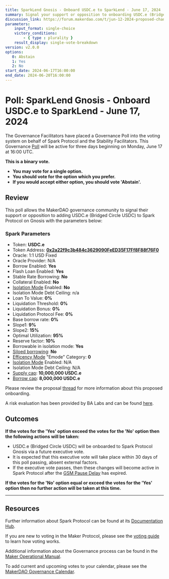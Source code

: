 ```yaml
---
title: SparkLend Gnosis - Onboard USDC.e to SparkLend - June 17, 2024
summary: Signal your support or opposition to onboarding USDC.e (Bridged Circle USDC) to Spark Protocol on Gnosis with included parameters.
discussion_link: https://forum.makerdao.com/t/jun-12-2024-proposed-changes-to-sparklend-for-upcoming-spell/24489
parameters:
    input_format: single-choice
    victory_conditions:
        - { type : plurality }
    result_display: single-vote-breakdown
version: v2.0.0
options:
   0: Abstain
   1: Yes
   2: No
start_date: 2024-06-17T16:00:00
end_date: 2024-06-20T16:00:00
---
```

# Poll: SparkLend Gnosis - Onboard USDC.e to SparkLend - June 17, 2024

The Governance Facilitators have placed a Governance Poll into the voting system on behalf of Spark Protocol and the Stability Facilitators. This Governance [Poll](https://manual.makerdao.com/governance/governance-cycle/weekly-governance-cycle#weekly-governance-cycle-definitions-mip16c1) will be active for three days beginning on Monday, June 17 at 16:00 UTC.

**This is a binary vote.**
- **You may vote for a single option.**
- **You should vote for the option which you prefer.**
- **If you would accept either option, you should vote 'Abstain'.**

## Review

This poll allows the MakerDAO governance community to signal their support or opposition to adding USDC.e (Bridged Circle USDC) to Spark Protocol on Gnosis with the parameters below:

### Spark Parameters

* Token: **USDC.e**
* Token Address: **[0x2a22f9c3b484c3629090FeED35F17Ff8F88f76F0](https://gnosisscan.io/token/0x2a22f9c3b484c3629090feed35f17ff8f88f76f0)**
* Oracle: 1:1 USD Fixed
* Oracle Provider: N/A
* Borrow Enabled: **Yes**
* Flash Loan Enabled: **Yes**
* Stable Rate Borrowing: **No**
* Collateral Enabled: **No**
* [Isolation Mode](https://docs.spark.fi/defi-infrastructure/sparklend/spark-lend-features#isolation-mode) Enabled: **No**
* Isolation Mode Debt Ceiling: n/a
* Loan To Value: **0%**
* Liquidation Threshold: **0%**
* Liquidation Bonus: **0%**
* Liquidation Protocol Fee: **0%**
* Base borrow rate: **0%**
* Slope1: **9%**
* Slope2: **15%**
* Optimal Utilization: **95%**
* Reserve factor: **10%**
* Borrowable in isolation mode: **Yes**
* [Siloed borrowing](https://docs.spark.fi/defi-infrastructure/sparklend#siloed-borrowing): **No**
* [Efficency Mode](https://docs.spark.fi/defi-infrastructure/sparklend#efficiency-mode-emode) "Emode" Category: **0**
* [Isolation Mode](https://docs.sparkprotocol.io/developers/features/isolation-mode) Enabled: N/A
* Isolation Mode Debt Ceiling: N/A
* [Supply cap](https://docs.spark.fi/defi-infrastructure/sparklend#supply-and-borrow-caps): **10,000,000 USDC.e**
* [Borrow cap](https://docs.spark.fi/defi-infrastructure/sparklend#supply-and-borrow-caps): **8,000,000 USDC.e**

Please review the proposal [thread](https://forum.makerdao.com/t/jun-12-2024-proposed-changes-to-sparklend-for-upcoming-spell/24489) for more information about this proposed onboarding.

A risk evaluation has been provided by BA Labs and can be found [here](https://forum.makerdao.com/t/jun-12-2024-proposed-changes-to-sparklend-for-upcoming-spell/24489/2). 

## Outcomes

**If the votes for the 'Yes' option exceed the votes for the 'No' option then the following actions will be taken:**
* USDC.e (Bridged Circle USDC) will be onboarded to Spark Protocol Gnosis via a future executive vote.
* It is expected that this executive vote will take place within 30 days of this poll passing, absent external factors.
* If the executive vote passes, then these changes will become active in Spark Protocol after the [GSM Pause Delay](https://manual.makerdao.com/parameter-index/core/param-gsm-pause-delay) has expired.

**If the votes for the 'No' option equal or exceed the votes for the 'Yes' option then no further action will be taken at this time.**

---

## Resources

Further information about Spark Protocol can be found at its [Documentation Hub](https://docs.sparkprotocol.io/hub/).

If you are new to voting in the Maker Protocol, please see the [voting guide](https://manual.makerdao.com/governance/voting-in-makerdao/on-chain-governance) to learn how voting works.

Additional information about the Governance process can be found in the [Maker Operational Manual](https://manual.makerdao.com).

To add current and upcoming votes to your calendar, please see the [MakerDAO Governance Calendar](https://manual.makerdao.com/makerdao/calendars/governance-calendar).
